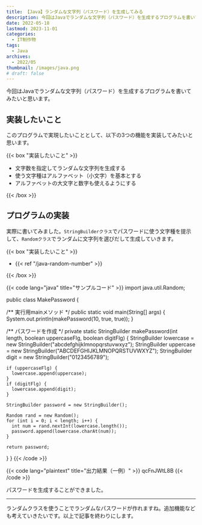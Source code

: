 ```yaml
---
title: 【Java】ランダムな文字列（パスワード）を生成してみる
description: 今回はJavaでランダムな文字列（パスワード）を生成するプログラムを書いてみたいと思います。
date: 2022-05-18
lastmod: 2023-11-01
categories:
  - IT制作物
tags: 
  - Java
archives: 
  - 2022/05
thumbnail: /images/java.png
# draft: false
---
```


今回はJavaでランダムな文字列（パスワード）を生成するプログラムを書いてみたいと思います。

## 実装したいこと

このプログラムで実現したいこととして、以下の3つの機能を実装してみたいと思います。

{{< box "実装したいこと" >}}
<ul>
<li>文字数を指定してランダムな文字列を生成する</li>
<li>使う文字種はアルファベット（小文字）を基本とする</li>
<li>アルファベットの大文字と数字も使えるようにする</li>
</ul>
{{< /box >}}

## プログラムの実装

実際に書いてみました。`StringBuilderクラス`でパスワードに使う文字種を提示して、`Randomクラス`でランダムに文字列を選びだして生成していきます。

{{< box "実装したいこと" >}}
<ul>
<li>{{< ref "/java-random-number" >}}</li>
</ul>
{{< /box >}}

{{< code lang="java" title="サンプルコード" >}}
import java.util.Random;

public class MakePassword {

  /** 実行用mainメソッド */
  public static void main(String[] args) {
    System.out.println(makePassword(10, true, true));
  }

  /** パスワードを作成 */
  private static StringBuilder makePassword(int length, boolean uppercaseFlg, boolean digitFlg) {
    StringBuilder lowercase = new StringBuilder("abcdefghijklmnopqrstuvwxyz");
    StringBuilder uppercase = new StringBuilder("ABCDEFGHIJKLMNOPQRSTUVWXYZ");
    StringBuilder digit = new StringBuilder("0123456789");

    if (uppercaseFlg) {
      lowercase.append(uppercase);
    }
    if (digitFlg) {
      lowercase.append(digit);
    }

    StringBuilder password = new StringBuilder();

    Random rand = new Random();
    for (int i = 0; i < length; i++) {
      int num = rand.nextInt(lowercase.length());
      password.append(lowercase.charAt(num));
    }

    return password;
  }
}
{{< /code >}}

{{< code lang="plaintext" title="出力結果（一例）" >}}
qcFnJWtL8B
{{< /code >}}

パスワードを生成することができました。

* * *

ランダムクラスを使うことでランダムなパスワードが作れますね。追加機能なども考えていきたいです。以上で記事を終わりにします。